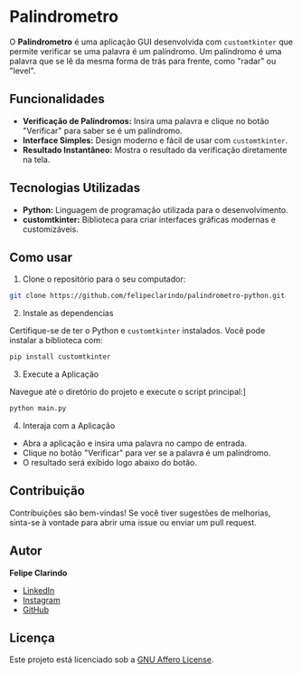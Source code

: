 # Palindrometro

O **Palindrometro** é uma aplicação GUI desenvolvida com `customtkinter` que permite verificar se uma palavra é um palíndromo. Um palíndromo é uma palavra que se lê da mesma forma de trás para frente, como "radar" ou "level".

## Funcionalidades

- **Verificação de Palíndromos:** Insira uma palavra e clique no botão "Verificar" para saber se é um palíndromo.
- **Interface Simples:** Design moderno e fácil de usar com `customtkinter`.
- **Resultado Instantâneo:** Mostra o resultado da verificação diretamente na tela.

## Tecnologias Utilizadas

- **Python:** Linguagem de programação utilizada para o desenvolvimento.
- **customtkinter:** Biblioteca para criar interfaces gráficas modernas e customizáveis.

## Como usar

1. Clone o repositório para o seu computador:

```bash
git clone https://github.com/felipeclarindo/palindrometro-python.git
```

2. Instale as dependencias

Certifique-se de ter o Python e `customtkinter` instalados. Você pode instalar a biblioteca com:

```bash
pip install customtkinter
```

3. Execute a Aplicação

Navegue até o diretório do projeto e execute o script principal:]

```bash
python main.py
```

4. Interaja com a Aplicação

- Abra a aplicação e insira uma palavra no campo de entrada.
- Clique no botão "Verificar" para ver se a palavra é um palíndromo.
- O resultado será exibido logo abaixo do botão.

## Contribuição

Contribuições são bem-vindas! Se você tiver sugestões de melhorias, sinta-se à vontade para abrir uma issue ou enviar um pull request.

## Autor

 **Felipe Clarindo**
  - [LinkedIn](https://www.linkedin.com/in/felipeclarindo/)
  - [Instagram](https://www.instagram.com/lipethegoat)
  - [GitHub](https://github.com/felipeclarindo)

## Licença

Este projeto está licenciado sob a [GNU Affero License](https://www.gnu.org/licenses/agpl-3.0.html).
